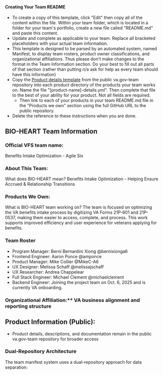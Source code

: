 #### Creating Your Team README

- To create a copy of this template, click "Edit" then copy all of the content within the file. Within your team folder, which is located in a folder for your team's portfolio, create a new file called "README.md" and paste this content.
- Update and complete as applicable to your team. Replace all bracketed placeholders with your actual team information.
- This template is designed to be parsed by an automated system, named Manifest, to display team rosters, product owner classifications, and organizational affiliations. Thus please don't make changes to the format in the Team Information section. Do your best to fill out all parts of that section (rather than putting n/a ask for help as every team should have this information)
- Copy the [Product details template](https://github.com/department-of-veterans-affairs/va.gov-team/blob/master/products/product-details-template.yml) from the public va.gov-team repository into each product directory of the products your team works on. Name the file "[product-name]-details.yml". Then complete that file to the best of your ability for your product. Not all fields are required.
    - Then link to each of your products in your team README.md file in the "Products we own" section using the full GitHub URL to the public repository.
- Delete the reference to these instructions when you are done.

## BIO-HEART Team Information

### Official VFS team name:
Benefits Intake Optimization - Agile Six

### About This Team:
What does BIO-HEART mean? Benefits Intake Optimization - Helping Ensure Accrued & Relationship Transitions

### Products We Own:
What is BIO-HEART team working on? The team is focused on optimizing the VA benefits intake process by digitizing VA Forms 21P-601 and 21P-0537, making them easier to access, complete, and process. This work supports improved efficiency and user experience for veterans applying for benefits.

### Team Roster

- Program Manager: Berni Bernardini Xiong @bernixionga6 
- Frontend Engineer: Aaron Ponce @amponce 
- Product Manager: Mike Collier @MikeC-A6 
- UX Designer: Melissa Schaff @melissajschaff 
- UX Researcher: Andrea Chappelear 
- Full Stack Engineer: Michael Clement @michaelclement 
- Backend Engineer: Joining the project team on Oct. 6, 2025 and is currently VA onboarding.

### Organizational Affiliation:** VA business alignment and reporting structure  

## Product Information (Public):
- Product details, descriptions, and documentation remain in the public va.gov-team repository for broader access






### Dual-Repository Architecture
The team manifest system uses a dual-repository approach for data separation:


